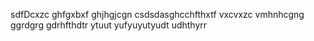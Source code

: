 sdfDcxzc
ghfgxbxf
ghjhgjcgn
csdsdasghcchfthxtf
vxcvxzc
vmhnhcgng
ggrdgrg
gdrhfthdtr
ytuut
yufyuyutyudt
udhthyrr
